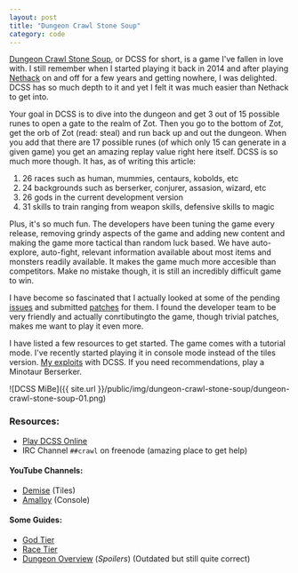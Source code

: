 ```yaml
---
layout: post
title: "Dungeon Crawl Stone Soup"
category: code
---
```


[Dungeon Crawl Stone Soup][1], or DCSS for short, is a game I've fallen in love with. I still remember when I started playing it back in 2014 and after playing [Nethack][2] on and off for a few years and getting nowhere, I was delighted. DCSS has so much depth to it and yet I felt it was much easier than Nethack to get into.

Your goal in DCSS is to dive into the dungeon and get 3 out of 15 possible runes to open a gate to the realm of Zot. Then you go to the bottom of Zot, get the orb of Zot (read: steal) and run back up and out the dungeon. When you add that there are 17 possible runes (of which only 15 can generate in a given game) you get an amazing replay value right here itself. DCSS is so much more though. It has, as of writing this article:

  1. 26 races such as human, mummies, centaurs, kobolds, etc
  2. 24 backgrounds such as berserker, conjurer, assasion, wizard, etc
  3. 26 gods in the current development version
  4. 31 skills to train ranging from weapon skills, defensive skills to magic

Plus, it's so much fun. The developers have been tuning the game every release, removing grindy aspects of the game and adding new content and making the game more tactical than random luck based. We have auto-explore, auto-fight, relevant information available about most items and monsters readily available. It makes the game much more accesible than competitors. Make no mistake though, it is still an incredibly difficult game to win.

I have become so fascinated that I actually looked at some of the pending [issues][4] and submitted [patches][5] for them. I found the developer team to be very friendly and actually conrtibutingto the game, though trivial patches, makes me want to play it even more.

I have listed a few resources to get started. The game comes with a tutorial mode. I've recently started playing it in console mode instead of the tiles version. [My exploits][3] with DCSS. If you need recommendations, play a Minotaur Berserker.

![DCSS MiBe]({{ site.url }}/public/img/dungeon-crawl-stone-soup/dungeon-crawl-stone-soup-01.png)

### Resources:

  * [Play DCSS Online][DCSS Online]
  * IRC Channel ```##crawl``` on freenode (amazing place to get help)

#### YouTube Channels:

  * [Demise][Demise] (Tiles)
  * [Amalloy][Amalloy] (Console)

#### Some Guides:

  * [God Tier][God Tier]
  * [Race Tier][Race Tier]
  * [Dungeon Overview][Dungeon Overview] (*_Spoilers_*) (Outdated but still quite correct)

[1]: https://crawl.develz.org
[2]: http://www.nethack.org
[3]: http://crawl.akrasiac.org/scoring/players/adibis.html
[4]: https://crawl.develz.org/mantis/main_page.php
[5]: https://github.com/crawl/crawl/commits?author=adibis

[DCSS Online]: https://crawl.develz.org/play.htm

[Demise]: https://www.youtube.com/channel/UCzmCTHcYFM5nnAPBYE26Fng
[Amalloy]: https://www.youtube.com/channel/UCu1q8-sHRLs_CMUAoJ5tL7Q

[God Tier]: http://i.imgur.com/QuSrpL6.png
[Race Tier]: http://i.imgur.com/NMsN77b.png
[Dungeon Overview]: http://imgur.com/OQhFNbL
